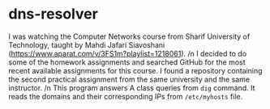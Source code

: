 # dns-resolver
I was watching the Computer Networks course from Sharif University of Technology, taught by Mahdi Jafari Siavoshani  (https://www.aparat.com/v/3FS1m?playlist=1218061). /n
I decided to do some of the homework assignments and searched GitHub for the most recent available assignments for this course. I found a repository containing the second practical assignment from the same university and the same instructor. /n
This program answers A class queries from `dig` command. It reads the domains and their corresponding IPs from `/etc/myhosts` file.
